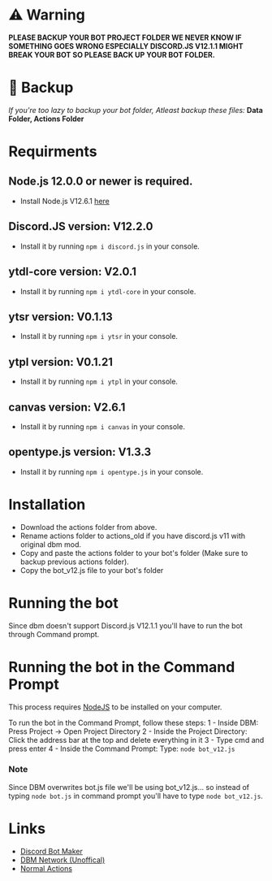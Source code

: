 # ⚠ Warning 
**PLEASE BACKUP YOUR BOT PROJECT FOLDER WE NEVER KNOW IF SOMETHING GOES WRONG ESPECIALLY DISCORD.JS V12.1.1 MIGHT BREAK YOUR BOT SO PLEASE BACK UP YOUR BOT FOLDER.**

# 🤚 Backup 
*If you're too lazy to backup your bot folder, Atleast backup these files:*
**Data Folder,
 Actions Folder**

# Requirments

## Node.js 12.0.0 or newer is required.
* Install Node.js V12.6.1 [here](https://nodejs.org/dist/v12.16.1/node-v12.16.1-x64.msi)
## Discord.JS version: V12.2.0
* Install it by running `npm i discord.js` in your console.
## ytdl-core version: V2.0.1
* Install it by running `npm i ytdl-core` in your console.
## ytsr version: V0.1.13
* Install it by running `npm i ytsr` in your console.
## ytpl version: V0.1.21
* Install it by running `npm i ytpl` in your console.
## canvas version: V2.6.1
* Install it by running `npm i canvas` in your console.
## opentype.js version: V1.3.3
* Install it by running `npm i opentype.js` in your console.

# Installation
* Download the actions folder from above.
* Rename actions folder to actions_old if you have discord.js v11 with original dbm mod.
* Copy and paste the actions folder to your bot's folder (Make sure to backup previous actions folder).
* Copy the bot_v12.js file to your bot's folder

# Running the bot
Since dbm doesn't support Discord.js V12.1.1 you'll have to run the bot through Command prompt.

# Running the bot in the Command Prompt
This process requires [NodeJS](https://nodejs.org/dist/v12.16.1/node-v12.16.1-x64.msi) to be installed on your computer.

To run the bot in the Command Prompt, follow these steps:
1 - Inside DBM: Press Project -> Open Project Directory
2 - Inside the Project Directory: Click the address bar at the top and delete everything in it
3 - Type cmd and press enter
4 - Inside the Command Prompt: Type: `node bot_v12.js`

### Note
Since DBM overwrites bot.js file  we'll be using bot_v12.js... so instead of typing `node bot.js` in command prompt you'll have to type `node bot_v12.js`. 

# Links
* [Discord Bot Maker](https://discord.gg/DMDvzS)
* [DBM Network (Unoffical)](https://discord.gg/3QxkZPK)
* [Normal Actions](https://github.com/dbm-network/mods)

